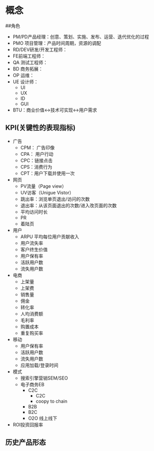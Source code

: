 # 概念

##角色

* PM/PD产品经理：创意、策划、实施、发布、运营、迭代优化的过程
* PMO 项目管理：产品时间周期，资源的调配
* RD/DEV研发/开发工程师：
* FE前端工程师：
* QA 测试工程师：
* BD 商务拓展：
* OP 运维：
* UE 设计师：
  * UI
  * UX
  * ID
  * GUI
* BTU：商业价值<->技术可实现<->用户需求

## KPI(关键性的表现指标)

* 广告
  * CPM： 广告印像
  * CPA： 用户行动
  * CPC：链接点击
  * CPS：消费行为
  * CPT：用户下载并使用一次
* 网页
  * PV流量（Page view）
  * UV访客（Unigue Vistor）
  * 跳出率：浏览单页退出/访问的次数
  * 退出率：从该页面退出的次数/进入改页面的次数
  * 平均访问时长
  * PR
  * 着陆页
* 用户
  * ARPU 平均每位用户贡献收入
  * 用户流失率
  * 客户终生价值
  * 用户保有率
  * 活跃用户数
  * 流失用户数
* 电商
  * 上架量
  * 上架费
  * 销售量
  * 佣金
  * 转化率
  * 人均消费额
  * 毛利率
  * 购置成本
  * 重复购买率
* 移动
  * 用户保有率
  * 活跃用户数
  * 流失用户数
  * 应用加载/登录时间
* 模式
  * 搜索引擎营销SEM/SEO
  * 电子商务EB
    * C2C
      * C2C
      * coopy to chain
    * B2B
    * B2C
    * O2O 线上线下
* ROI投资回报率

## 历史产品形态











